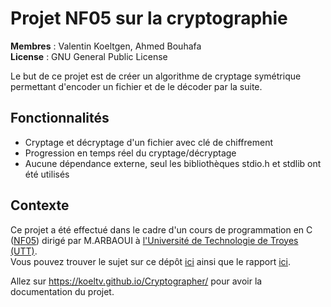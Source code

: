 # Projet NF05 sur la cryptographie  
**Membres** : Valentin Koeltgen, Ahmed Bouhafa  
**License** : GNU General Public License

Le but de ce projet est de créer un algorithme de cryptage symétrique permettant d'encoder un fichier et de le décoder par la suite.  

## Fonctionnalités
- Cryptage et décryptage d'un fichier avec clé de chiffrement
- Progression en temps réel du cryptage/décryptage
- Aucune dépendance externe, seul les bibliothèques stdio.h et stdlib ont été utilisés

## Contexte
Ce projet a été effectué dans le cadre d'un cours de programmation en C ([NF05](https://moodle.utt.fr/course/info.php?id=1506)) dirigé par M.ARBAOUI à [l'Université de Technologie de Troyes (UTT)](https://www.utt.fr).  
Vous pouvez trouver le sujet sur ce dépôt [ici](https://github.com/koeltv/Cryptographer/blob/master/Sujet_Projet_NF05_A20_cryptographie.pdf) ainsi que le rapport [ici](https://github.com/koeltv/Cryptographer/blob/master/Rapport_Koeltgen_Valentin_Bouhafa_Ahmed.pdf).

Allez sur https://koeltv.github.io/Cryptographer/ pour avoir la documentation du projet.
